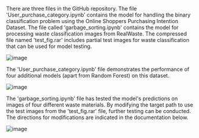 

There are three files in the GitHub repository. The file 'User_purchase_category.ipynb' contains the model for handling the binary classification problem using the Online Shoppers Purchasing Intention Dataset. The file called 'garbage_sorting.ipynb' contains the model for processing waste classification images from RealWaste. The compressed file named 'test_fig.rar' includes partial test images for waste classification that can be used for model testing.

![image](https://github.coventry.ac.uk/yeg3/6072CEM---Individual-Project/assets/7687/1f6542b0-0c90-4d64-baad-4cd98a0e141f)


The 'User_purchase_category.ipynb' file demonstrates the performance of four additional models (apart from Random Forest) on this dataset.

![image](https://github.coventry.ac.uk/yeg3/6072CEM---Individual-Project/assets/7687/6aebda77-b2cc-4cb3-8ff2-67ab4fcc9788)



The 'garbage_sorting.ipynb' file has tested the model's predictions on images of four different waste materials. By modifying the target path to use the test images from the 'test_fig.rar' file, further testing can be conducted. The directions for modifications are indicated in the documentation below.

![image](https://github.coventry.ac.uk/yeg3/6072CEM---Individual-Project/assets/7687/c49ea31d-5175-4bed-99d4-47ca15a486c4)
